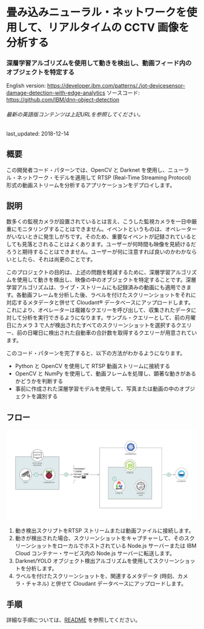# 畳み込みニューラル・ネットワークを使用して、リアルタイムの CCTV 画像を分析する

### 深層学習アルゴリズムを使用して動きを検出し、動画フィード内のオブジェクトを特定する

English version: https://developer.ibm.com/patterns/./iot-devicesensor-damage-detection-with-edge-analytics
  ソースコード: https://github.com/IBM/dnn-object-detection

###### 最新の英語版コンテンツは上記URLを参照してください。
last_updated: 2018-12-14

 ## 概要

この開発者コード・パターンでは、OpenCV と Darknet を使用し、ニューラル・ネットワーク・モデルを適用して RTSP (Real-Time Streaming Protocol) 形式の動画ストリームを分析するアプリケーションをデプロイします。

## 説明

数多くの監視カメラが設置されているとは言え、こうした監視カメラを一日中厳重にモニタリングすることはできません。イベントというものは、オペレーターがいないときに発生しがちです。そのため、重要なイベントが記録されているとしても見落とされることはよくあります。ユーザーが何時間も映像を見続けるだろうと期待することはできません。ユーザーが何に注意すれば良いのかわかならいとしたら、それは尚更のことです。

このプロジェクトの目的は、上述の問題を軽減するために、深層学習アルゴリズムを使用して動きを検出し、映像の中のオブジェクトを特定することです。深層学習アルゴリズムは、ライブ・ストリームにも記録済みの動画にも適用できます。各動画フレームを分析した後、ラベルを付けたスクリーンショットをそれに対応するメタデータと併せて Cloudant® データベースにアップロードします。これにより、オペレーターは複雑なクエリーを呼び出して、収集されたデータに対して分析を実行できるようになります。サンプル・クエリーとして、前の月曜日にカメラ 3 で人が検出されたすべてのスクリーンショットを選択するクエリー、前の日曜日に検出された自動車の合計数を取得するクエリーが用意されています。

このコード・パターンを完了すると、以下の方法がわかるようになります。

* Python と OpenCV を使用して RTSP 動画ストリームに接続する
* OpenCV と NumPy を使用して、動画フレームを処理し、顕著な動きがあるかどうかを判断する
* 事前に作成された深層学習モデルを使用して、写真または動画の中のオブジェクトを識別する

## フロー

![フロー](./images/iot-device-sensor.png)

1. 動き検出スクリプトをRTSP ストリームまたは動画ファイルに接続します。
1. 動きが検出された場合、スクリーンショットをキャプチャーして、そのスクリーンショットをローカルでホストされている Node.js サーバーまたは IBM Cloud コンテナー・サービス内の Node.js サーバーに転送します。
1. Darknet/YOLO オブジェクト検出アルゴリズムを使用してスクリーンショットを分析します。
1. ラベルを付けたスクリーンショットを、関連するメタデータ (時刻、カメラ・チャネル) と併せて Cloudant データベースにアップロードします。

## 手順

詳細な手順については、[README](https://github.com/IBM/dnn-object-detection/blob/master/README.md) を参照してください。
